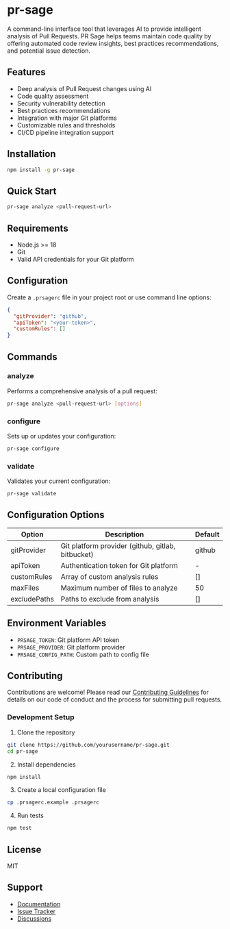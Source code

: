 # pr-sage

A command-line interface tool that leverages AI to provide intelligent analysis of Pull Requests. PR Sage helps teams maintain code quality by offering automated code review insights, best practices recommendations, and potential issue detection.

## Features

- Deep analysis of Pull Request changes using AI
- Code quality assessment
- Security vulnerability detection
- Best practices recommendations
- Integration with major Git platforms
- Customizable rules and thresholds
- CI/CD pipeline integration support

## Installation

```bash
npm install -g pr-sage
```

## Quick Start

```bash
pr-sage analyze <pull-request-url>
```

## Requirements

- Node.js >= 18
- Git
- Valid API credentials for your Git platform

## Configuration

Create a `.prsagerc` file in your project root or use command line options:

```json
{
  "gitProvider": "github",
  "apiToken": "<your-token>",
  "customRules": []
}
```

## Commands

### analyze
Performs a comprehensive analysis of a pull request:
```bash
pr-sage analyze <pull-request-url> [options]
```

### configure
Sets up or updates your configuration:
```bash
pr-sage configure
```

### validate
Validates your current configuration:
```bash
pr-sage validate
```

## Configuration Options

| Option | Description | Default |
|--------|-------------|---------|
| gitProvider | Git platform provider (github, gitlab, bitbucket) | github |
| apiToken | Authentication token for Git platform | - |
| customRules | Array of custom analysis rules | [] |
| maxFiles | Maximum number of files to analyze | 50 |
| excludePaths | Paths to exclude from analysis | [] |

## Environment Variables

- `PRSAGE_TOKEN`: Git platform API token
- `PRSAGE_PROVIDER`: Git platform provider
- `PRSAGE_CONFIG_PATH`: Custom path to config file

## Contributing

Contributions are welcome! Please read our [Contributing Guidelines](CONTRIBUTING.md) for details on our code of conduct and the process for submitting pull requests.

### Development Setup

1. Clone the repository
```bash
git clone https://github.com/yourusername/pr-sage.git
cd pr-sage
```

2. Install dependencies
```bash
npm install
```

3. Create a local configuration file
```bash
cp .prsagerc.example .prsagerc
```

4. Run tests
```bash
npm test
```

## License

MIT

## Support

- [Documentation](docs/README.md)
- [Issue Tracker](../../issues)
- [Discussions](../../discussions)
